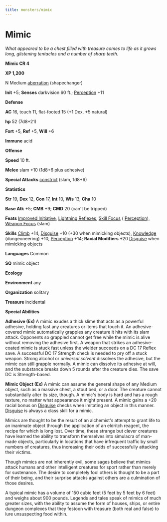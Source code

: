 ```yaml
---
title: monsters/mimic
---
```

# Mimic

_What appeared to be a chest filled with treasure comes to life as it grows long, glistening tentacles and a number of sharp teeth._

**Mimic CR 4**

**XP 1,200**

N Medium [aberration](creatureTypes.md#_aberration) (shapechanger)

**Init** +5; **Senses** darkvision 60 ft.; [Perception](../skills/perception.md#_perception) +11

**Defense**

**AC** 16, touch 11, flat-footed 15 (+1 Dex, +5 natural)

**hp** 52 (7d8+21)

**Fort** +5, **Ref** +5, **Will** +6

**Immune** acid

**Offense**

**Speed** 10 ft.

**Melee** slam +10 (1d8+6 plus adhesive)

**Special Attacks** [constrict](universalMonsterRules.md#_constrict) (slam, 1d8+6)

**Statistics**

**Str** 19, **Dex** 12, **Con** 17, **Int** 10, **Wis** 13, **Cha** 10

**Base Atk** +5; **CMB** +9; **CMD** 20 (can't be tripped)

**Feats** [Improved Initiative](../feats.md#_improved-initiative), [Lightning Reflexes](../feats.md#_lightning-reflexes), [Skill Focus](../feats.md#_skill-focus) ( [Perception](../skills/perception.md#_perception)), [Weapon Focus](../feats.md#_weapon-focus) (slam)

**Skills** [Climb](../skills/climb.md#_climb) +14, [Disguise](../skills/disguise.md#_disguise) +10 (+30 when mimicking objects), [Knowledge](../skills/knowledge.md#_knowledge) (dungeoneering) +10, [Perception](../skills/perception.md#_perception) +14; **Racial Modifiers** +20 [Disguise](../skills/disguise.md#_disguise) when mimicking objects

**Languages** Common

**SQ** mimic object

**Ecology**

**Environment** any

**Organization** solitary

**Treasure** incidental

**Special Abilities**

**Adhesive (Ex)** A mimic exudes a thick slime that acts as a powerful adhesive, holding fast any creatures or items that touch it. An adhesive-covered mimic automatically grapples any creature it hits with its slam attack. Opponents so grappled cannot get free while the mimic is alive without removing the adhesive first. A weapon that strikes an adhesive-coated mimic is stuck fast unless the wielder succeeds on a DC 17 Reflex save. A successful DC 17 Strength check is needed to pry off a stuck weapon. Strong alcohol or _universal solvent_ dissolves the adhesive, but the mimic can still grapple normally. A mimic can dissolve its adhesive at will, and the substance breaks down 5 rounds after the creature dies. The save DC is Strength-based.

**Mimic Object (Ex)** A mimic can assume the general shape of any Medium object, such as a massive chest, a stout bed, or a door. The creature cannot substantially alter its size, though. A mimic's body is hard and has a rough texture, no matter what appearance it might present. A mimic gains a +20 racial bonus on [Disguise](../skills/disguise.md#_disguise) checks when imitating an object in this manner. [Disguise](../skills/disguise.md#_disguise) is always a class skill for a mimic.

Mimics are thought to be the result of an alchemist's attempt to grant life to an inanimate object through the application of an eldritch reagent, the recipe for which is long lost. Over time, these strange but clever creatures have learned the ability to transform themselves into simulacra of man-made objects, particularly in locations that have infrequent traffic by small numbers of creatures, thus increasing their odds of successfully attacking their victims.

Though mimics are not inherently evil, some sages believe that mimics attack humans and other intelligent creatures for sport rather than merely for sustenance. The desire to completely fool others is thought to be a part of their being, and their surprise attacks against others are a culmination of those desires.

A typical mimic has a volume of 150 cubic feet (5 feet by 5 feet by 6 feet) and weighs about 900 pounds. Legends and tales speak of mimics of much greater sizes, with the ability to assume the form of houses, ships, or entire dungeon complexes that they festoon with treasure (both real and false) to lure unsuspecting food within.

